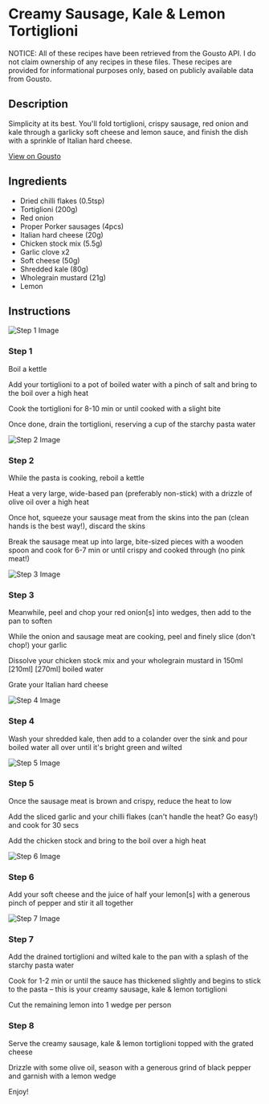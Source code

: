 # Creamy Sausage, Kale & Lemon Tortiglioni

NOTICE: All of these recipes have been retrieved from the Gousto API. I do not claim ownership of any recipes in these files. These recipes are provided for informational purposes only, based on publicly available data from Gousto.

## Description

Simplicity at its best. You'll fold tortiglioni, crispy sausage, red onion and kale through a garlicky soft cheese and lemon sauce, and finish the dish with a sprinkle of Italian hard cheese. 

[View on Gousto](https://www.gousto.co.uk/recipes/cookbook/creamy-sausage-kale-lemon-tortiglioni)

## Ingredients

- Dried chilli flakes (0.5tsp)
- Tortiglioni (200g)
- Red onion
- Proper Porker sausages (4pcs)
- Italian hard cheese (20g)
- Chicken stock mix (5.5g)
- Garlic clove x2
- Soft cheese (50g)
- Shredded kale (80g)
- Wholegrain mustard (21g)
- Lemon

## Instructions

![Step 1 Image](https://production-media.gousto.co.uk/cms/recipe-step-image/1331.-step-1-x200.jpg)

### Step 1

Boil a kettle

Add your tortiglioni to a pot of boiled water with a pinch of salt and bring to the boil over a high heat

Cook the tortiglioni for 8-10 min or until cooked with a slight bite

Once done, drain the tortiglioni, reserving a cup of the starchy pasta water

![Step 2 Image](https://production-media.gousto.co.uk/cms/recipe-step-image/1331.-step-2-x200.jpg)

### Step 2

While the pasta is cooking, reboil a kettle

Heat a very large, wide-based pan (preferably non-stick) with a drizzle of olive oil over a high heat

Once hot, squeeze your sausage meat from the skins into the pan (clean hands is the best way!), discard the skins

Break the sausage meat up into large, bite-sized pieces with a wooden spoon and cook for 6-7 min or until crispy and cooked through (no pink meat!)

![Step 3 Image](https://production-media.gousto.co.uk/cms/recipe-step-image/1331.new.step-3-x200.jpg)

### Step 3

Meanwhile, peel and chop your red onion[s] into wedges, then add to the pan to soften

While the onion and sausage meat are cooking, peel and finely slice (don't chop!) your garlic

Dissolve your chicken stock mix and your wholegrain mustard in 150ml<span class="text-danger"> <span class="text-purple">[210ml] </span>[270ml]</span> boiled water

Grate your Italian hard cheese

![Step 4 Image](https://production-media.gousto.co.uk/cms/recipe-step-image/1331.new.step-4-x200.jpg)

### Step 4

Wash your shredded kale, then add to a colander over the sink and pour boiled water all over until it's bright green and wilted

![Step 5 Image](https://production-media.gousto.co.uk/cms/recipe-step-image/1331.-step-5-x200.jpg)

### Step 5

Once the sausage meat is brown and crispy, reduce the heat to low

Add the sliced garlic and your chilli flakes (can't handle the heat? Go easy!) and cook for 30 secs

Add the chicken stock and bring to the boil over a high heat

![Step 6 Image](https://production-media.gousto.co.uk/cms/recipe-step-image/1331.-step-6-x200.jpg)

### Step 6

Add your soft cheese and the juice of half your lemon[s] with a generous pinch of pepper and stir it all together

![Step 7 Image](https://production-media.gousto.co.uk/cms/recipe-step-image/1331.-step-7-x200.jpg)

### Step 7

Add the drained tortiglioni and wilted kale to the pan with a splash of the starchy pasta water

Cook for 1-2 min or until the sauce has thickened slightly and begins to stick to the pasta – this is your creamy sausage, kale & lemon tortiglioni

Cut the remaining lemon into 1 wedge per person

### Step 8

Serve the creamy sausage, kale & lemon tortiglioni topped with the grated cheese

Drizzle with some olive oil, season with a generous grind of black pepper and garnish with a lemon wedge

Enjoy!

